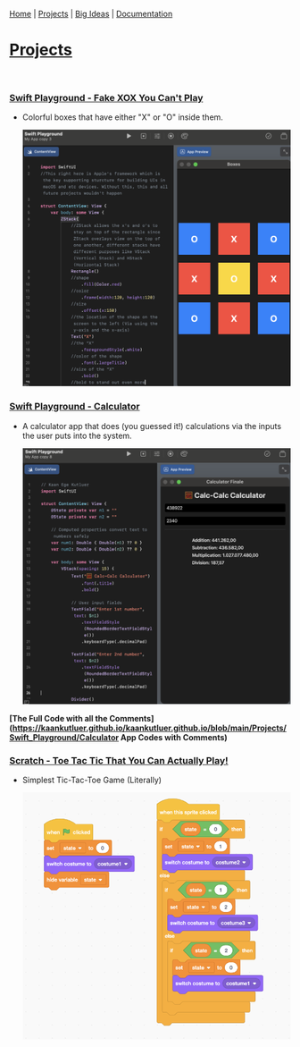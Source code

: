 [Home](https://kaankutluer.github.io/kaankutluer.github.io/) | [Projects](projects.md) | [Big Ideas](big_ideas.md) | [Documentation](documentation.md)

# **[Projects](https://kaankutluer.github.io/kaankutluer.github.io/tree/main/Projects)**

<br>

### **[Swift Playground - Fake XOX You Can't Play](https://kaankutluer.github.io/kaankutluer.github.io/tree/main/Projects/Swift_Playground)**

- Colorful boxes that have either "X" or "O" inside them.

  <img src="Screenshot 2025-10-08 at 20.56.12.png" width="650">

### **[Swift Playground - Calculator](https://kaankutluer.github.io/kaankutluer.github.io/blob/main/Projects/Swift_Playground)**

- A calculator app that does (you guessed it!) calculations via the inputs the user puts into the system.

  <img src="Screenshot 2025-10-08 at 21.24.11.png" width="650">

**[The Full Code with all the Comments](https://kaankutluer.github.io/kaankutluer.github.io/blob/main/Projects/Swift_Playground/Calculator App Codes with Comments)**

### **[Scratch - Toe Tac Tic That You Can Actually Play!](https://kaankutluer.github.io/kaankutluer.github.io/blob/main/Projects/Block_Coding)**

- Simplest Tic-Tac-Toe Game (Literally)

  <img src="XOXcodeimage.png" width="650">
